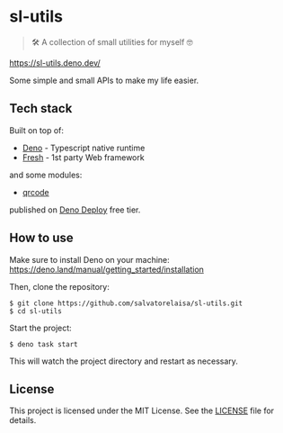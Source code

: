 # sl-utils

> 🛠️ A collection of small utilities for myself 🤓

https://sl-utils.deno.dev/

Some simple and small APIs to make my life easier.

## Tech stack

Built on top of:

- [Deno](https://deno.land/) - Typescript native runtime
- [Fresh](https://fresh.deno.dev/) - 1st party Web framework

and some modules:

- [qrcode](https://jsr.io/@libs/qrcode)

published on [Deno Deploy](https://deno.com/deploy) free tier.

## How to use

Make sure to install Deno on your machine: https://deno.land/manual/getting_started/installation

Then, clone the repository:

```
$ git clone https://github.com/salvatorelaisa/sl-utils.git
$ cd sl-utils
```

Start the project:

```
$ deno task start
```

This will watch the project directory and restart as necessary.

## License

This project is licensed under the MIT License. See the [LICENSE](LICENSE) file for details.
